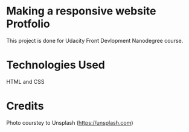 # Making a responsive website Protfolio 
This project is done for Udacity Front Devlopment Nanodegree course. 

# Technologies Used
HTML and CSS

# Credits
Photo courstey to Unsplash (https://unsplash.com)